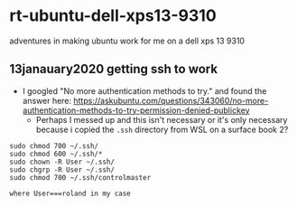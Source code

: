 # rt-ubuntu-dell-xps13-9310
adventures in making ubuntu work for me on a dell xps 13 9310
## 13janauary2020 getting ssh to work


* I googled "No more authentication methods to try." and found the 
answer here: https://askubuntu.com/questions/343060/no-more-authentication-methods-to-try-permission-denied-publickey
  * Perhaps I messed up and this isn't necessary or it's only necessary because i copied the `.ssh` directory from WSL on a surface book 2?

```
sudo chmod 700 ~/.ssh/
sudo chmod 600 ~/.ssh/*
sudo chown -R User ~/.ssh/
sudo chgrp -R User ~/.ssh/
sudo chmod 700 ~/.ssh/controlmaster

where User===roland in my case
```
